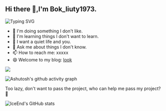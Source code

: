 ## Hi there 👋,I'm Bok_liuty1973.

![Typing SVG](https://readme-typing-svg.demolab.com/?lines=World+Peace;世界和平)


- 🔭 I'm doing something I don't like.
- 🌱 I'm learning things I don't want to learn.
- 👯 I want a quiet life and you.
- 💬 Ask me about things I don't know.
- 📫 How to reach me: xxxxx
- 😄 Welcome to my blog: [look](https://l1uty.github.io)

![](https://github-readme-stats.vercel.app/api?username=l1uty&show_icons=true&theme=transparent)

![Ashutosh's github activity graph](https://github-readme-activity-graph.vercel.app/graph?username=l1uty)

Too lazy, don't want to pass the project, who can help me pass my project? 🤔

![IceEnd's GitHub stats](https://github-immortality.vercel.app/api?username=l1uty)


